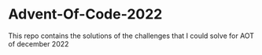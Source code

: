 # Advent-Of-Code-2022
This repo contains the solutions of the challenges that I could solve for AOT of december 2022

